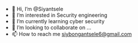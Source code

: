 - 👋 Hi, I’m @Siyantsele
- 👀 I’m interested in Security engineering
- 🌱 I’m currently learning cyber security
- 💞️ I’m looking to collaborate on ...
- 📫 How to reach me siybongantsele6@gmail.com
<!---
Siyantsele/Siyantsele is a ✨ special ✨ repository because its `README.md` (this file) appears on your GitHub profile.
You can click the Preview link to take a look at your changes.
--->
